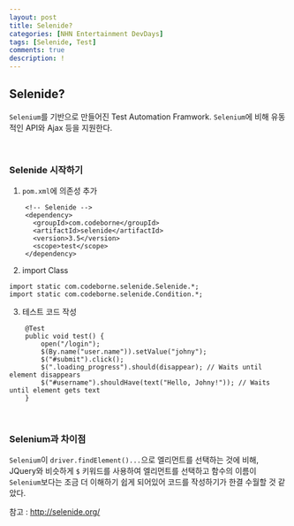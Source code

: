 ```yaml
---
layout: post
title: Selenide?
categories: [NHN Entertainment DevDays]
tags: [Selenide, Test]
comments: true
description: !
---
```


## Selenide? ##

`Selenium`를 기반으로 만들어진 Test Automation Framwork. `Selenium`에 비해 유동적인 API와 Ajax 등을 지원한다.

<br>

### Selenide 시작하기 ###

1. `pom.xml`에 의존성 추가
```
    <!-- Selenide -->
    <dependency>
      <groupId>com.codeborne</groupId>
      <artifactId>selenide</artifactId>
      <version>3.5</version>
      <scope>test</scope>
    </dependency>
```

2. import Class
```
import static com.codeborne.selenide.Selenide.*;
import static com.codeborne.selenide.Condition.*;
```

3. 테스트 코드 작성
```
    @Test
    public void test() {
        open("/login");
        $(By.name("user.name")).setValue("johny");
        $("#submit").click();
        $(".loading_progress").should(disappear); // Waits until element disappears
        $("#username").shouldHave(text("Hello, Johny!")); // Waits until element gets text
    }
```

<br>

### Selenium과 차이점 ###

`Selenium`이 `driver.findElement()...`으로 엘리먼트를 선택하는 것에 비해, JQuery와 비슷하게 `$` 키워드를 사용하여 엘리먼트를 선택하고 함수의 이름이 `Selenium`보다는 조금 더 이해하기 쉽게 되어있어 코드를 작성하기가 한결 수월할 것 같았다.

참고 : http://selenide.org/